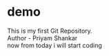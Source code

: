# demo
This is my first Git Repository.
<br>
Author - Priyam Shankar
<br>
now from today i will start coding
